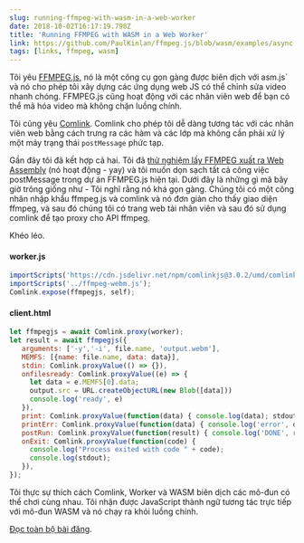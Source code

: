 ```yaml
---
slug: running-ffmpeg-with-wasm-in-a-web-worker
date: 2018-10-02T16:17:19.798Z
title: 'Running FFMPEG with WASM in a Web Worker'
link: https://github.com/PaulKinlan/ffmpeg.js/blob/wasm/examples/async.html
tags: [links, ffmpeg, wasm]
---
```

Tôi yêu [FFMPEG.js](https://github.com/Kagami/ffmpeg.js), nó là một công cụ gọn gàng được biên dịch với asm.js` và nó cho phép tôi xây dựng các ứng dụng web JS có thể chỉnh sửa video nhanh chóng. FFMPEG.js cũng hoạt động với các nhân viên web để bạn có thể mã hóa video mà không chặn luồng chính.

Tôi cũng yêu [Comlink](https://github.com/GoogleChromeLabs/comlink). Comlink cho phép tôi dễ dàng tương tác với các nhân viên web bằng cách trưng ra các hàm và các lớp mà không cần phải xử lý một máy trạng thái `postMessage` phức tạp.

Gần đây tôi đã kết hợp cả hai. Tôi đã [thử nghiệm lấy FFMPEG xuất ra Web Assembly](https://github.com/PaulKinlan/ffmpeg.js/tree/wasm) (nó hoạt động - yay) và tôi muốn dọn sạch tất cả công việc postMessage trong dự án FFMPEG.js hiện tại. Dưới đây là những gì mã bây giờ trông giống như - Tôi nghĩ rằng nó khá gọn gàng. Chúng tôi có một công nhân nhập khẩu ffmpeg.js và comlink và nó đơn giản cho thấy giao diện ffmpeg, và sau đó chúng tôi có trang web tải nhân viên và sau đó sử dụng comlink để tạo proxy cho API ffmpeg.

Khéo léo.

#### worker.js
```javascript
importScripts('https://cdn.jsdelivr.net/npm/comlinkjs@3.0.2/umd/comlink.js');
importScripts('../ffmpeg-webm.js'); 
Comlink.expose(ffmpegjs, self);
```
#### client.html
```javascript
let ffmpegjs = await Comlink.proxy(worker);
let result = await ffmpegjs({
   arguments: ['-y','-i', file.name, 'output.webm'],
   MEMFS: [{name: file.name, data: data}],
   stdin: Comlink.proxyValue(() => {}),
   onfilesready: Comlink.proxyValue((e) => {
     let data = e.MEMFS[0].data;
     output.src = URL.createObjectURL(new Blob([data]))
     console.log('ready', e)
   }),
   print: Comlink.proxyValue(function(data) { console.log(data); stdout += data + "\n"; }),
   printErr: Comlink.proxyValue(function(data) { console.log('error', data); stderr += data + "\n"; }),
   postRun: Comlink.proxyValue(function(result) { console.log('DONE', result); }),
   onExit: Comlink.proxyValue(function(code) {
     console.log("Process exited with code " + code);
     console.log(stdout);
   }),
});
```
Tôi thực sự thích cách Comlink, Worker và WASM biên dịch các mô-đun có thể chơi cùng nhau. Tôi nhận được JavaScript thành ngữ tương tác trực tiếp với mô-đun WASM và nó chạy ra khỏi luồng chính.

[Đọc toàn bộ bài đăng](https://github.com/PaulKinlan/ffmpeg.js/blob/wasm/examples/async.html).
